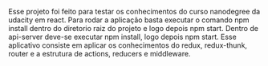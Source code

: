 Esse projeto foi feito para testar os conhecimentos do curso nanodegree da udacity em react. Para rodar a aplicação basta executar o comando npm install dentro do diretorio raiz do projeto e logo depois npm start. Dentro de api-server deve-se executar npm install, logo depois npm start. Esse aplicativo consiste em aplicar os conhecimentos do redux, redux-thunk, router e a estrutura de actions, reducers e middleware.